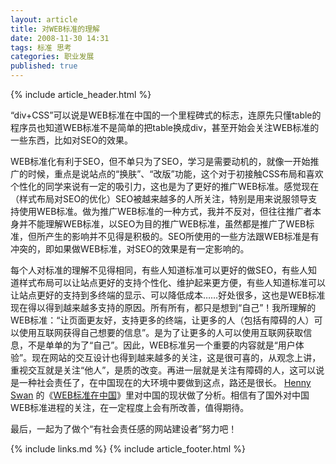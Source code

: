 ```yaml
---
layout: article
title: 对WEB标准的理解
date: 2008-11-30 14:31
tags: 标准 思考
categories: 职业发展
published: true
---
```


{% include  article_header.html %}

“div+CSS”可以说是WEB标准在中国的一个里程碑式的标志，连原先只懂table的程序员也知道WEB标准不是简单的把table换成div，甚至开始会关注WEB标准的一些东西，比如对SEO的效果。

WEB标准化有利于SEO，但不单只为了SEO，学习是需要动机的，就像一开始推广的时候，重点是说站点的“换肤”、“改版”功能，这个对于初接触CSS布局和喜欢个性化的同学来说有一定的吸引力，这也是为了更好的推广WEB标准。感觉现在（样式布局对SEO的优化）SEO被越来越多的人所关注，特别是用来说服领导支持使用WEB标准。做为推广WEB标准的一种方式，我并不反对，但往往推广者本身并不能理解WEB标准，以SEO为目的推广WEB标准，虽然都是推广了WEB标准，但所产生的影响并不见得是积极的。SEO所使用的一些方法跟WEB标准是有冲突的，即如果做WEB标准，对SEO的效果是有一定影响的。

每个人对标准的理解不见得相同，有些人知道标准可以更好的做SEO，有些人知道样式布局可以让站点更好的支持个性化、维护起来更方便，有些人知道标准可以让站点更好的支持到多终端的显示、可以降低成本……好处很多，这也是WEB标准现在得以得到越来越多支持的原因。所有所有，都只是想到“自己”！我所理解的WEB标准：“让页面更友好，支持更多的终端，让更多的人（包括有障碍的人）可以使用互联网获得自己想要的信息”。是为了让更多的人可以使用互联网获取信息，不是单单的为了“自己”。因此，WEB标准另一个重要的内容就是“用户体验”。现在网站的交互设计也得到越来越多的关注，这是很可喜的，从观念上讲，重视交互就是关注“他人”，是质的改变。再进一层就是关注有障碍的人，这可以说是一种社会责任了，在中国现在的大环境中要做到这点，路还是很长。 [Henny Swan](http://www.webstandards.org/about/members/Henny%20Swan) 的《[WEB标准在中国](http://www.webstandards.org/2008/11/24/web-standards-in-china/)》里对中国的现状做了分析。相信有了国外对中国WEB标准进程的关注，在一定程度上会有所改善，值得期待。

最后，一起为了做个“有社会责任感的网站建设者”努力吧！

{% include links.md %}
{% include article_footer.html %}
